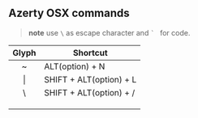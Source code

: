 ## Azerty OSX commands

> **note** use `\` as escape character and  `` `  `` for code.

| Glyph  | Shortcut | 
| :---: | ---       | 
|~    | ALT(option) + N          |
| \|  | SHIFT + ALT(option) + L  | 
| \   | SHIFT + ALT(option) + /  | 
| | |
| | |
| | |

